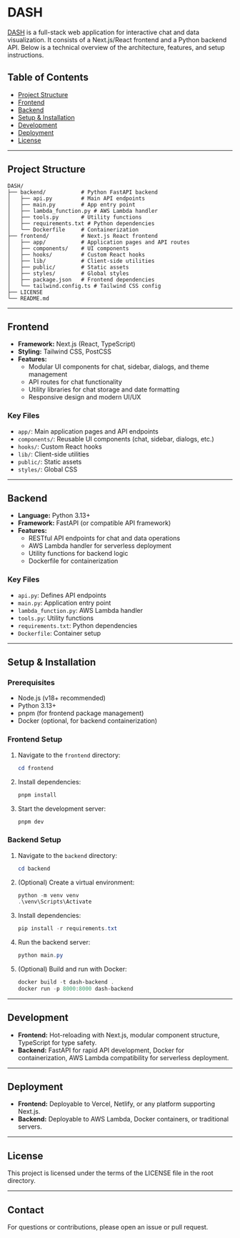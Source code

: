 
# DASH

[DASH](https://dash-ai-williammiras-projects.vercel.app/) is a full-stack web application for interactive chat and data visualization. It consists of a Next.js/React frontend and a Python backend API. Below is a technical overview of the architecture, features, and setup instructions. 

## Table of Contents
- [Project Structure](#project-structure)
- [Frontend](#frontend)
- [Backend](#backend)
- [Setup & Installation](#setup--installation)
- [Development](#development)
- [Deployment](#deployment)
- [License](#license)

---

## Project Structure

```
DASH/
├── backend/           # Python FastAPI backend
│   ├── api.py         # Main API endpoints
│   ├── main.py        # App entry point
│   ├── lambda_function.py # AWS Lambda handler
│   ├── tools.py       # Utility functions
│   ├── requirements.txt # Python dependencies
│   └── Dockerfile     # Containerization
├── frontend/          # Next.js React frontend
│   ├── app/           # Application pages and API routes
│   ├── components/    # UI components
│   ├── hooks/         # Custom React hooks
│   ├── lib/           # Client-side utilities
│   ├── public/        # Static assets
│   ├── styles/        # Global styles
│   ├── package.json   # Frontend dependencies
│   └── tailwind.config.ts # Tailwind CSS config
├── LICENSE
└── README.md
```

---

## Frontend
- **Framework:** Next.js (React, TypeScript)
- **Styling:** Tailwind CSS, PostCSS
- **Features:**
  - Modular UI components for chat, sidebar, dialogs, and theme management
  - API routes for chat functionality
  - Utility libraries for chat storage and date formatting
  - Responsive design and modern UI/UX

### Key Files
- `app/`: Main application pages and API endpoints
- `components/`: Reusable UI components (chat, sidebar, dialogs, etc.)
- `hooks/`: Custom React hooks
- `lib/`: Client-side utilities
- `public/`: Static assets
- `styles/`: Global CSS

---

## Backend
- **Language:** Python 3.13+
- **Framework:** FastAPI (or compatible API framework)
- **Features:**
  - RESTful API endpoints for chat and data operations
  - AWS Lambda handler for serverless deployment
  - Utility functions for backend logic
  - Dockerfile for containerization

### Key Files
- `api.py`: Defines API endpoints
- `main.py`: Application entry point
- `lambda_function.py`: AWS Lambda handler
- `tools.py`: Utility functions
- `requirements.txt`: Python dependencies
- `Dockerfile`: Container setup

---

## Setup & Installation

### Prerequisites
- Node.js (v18+ recommended)
- Python 3.13+
- pnpm (for frontend package management)
- Docker (optional, for backend containerization)

### Frontend Setup
1. Navigate to the `frontend` directory:
   ```powershell
   cd frontend
   ```
2. Install dependencies:
   ```powershell
   pnpm install
   ```
3. Start the development server:
   ```powershell
   pnpm dev
   ```

### Backend Setup
1. Navigate to the `backend` directory:
   ```powershell
   cd backend
   ```
2. (Optional) Create a virtual environment:
   ```powershell
   python -m venv venv
   .\venv\Scripts\Activate
   ```
3. Install dependencies:
   ```powershell
   pip install -r requirements.txt
   ```
4. Run the backend server:
   ```powershell
   python main.py
   ```
5. (Optional) Build and run with Docker:
   ```powershell
   docker build -t dash-backend .
   docker run -p 8000:8000 dash-backend
   ```

---

## Development
- **Frontend:** Hot-reloading with Next.js, modular component structure, TypeScript for type safety.
- **Backend:** FastAPI for rapid API development, Docker for containerization, AWS Lambda compatibility for serverless deployment.

---

## Deployment
- **Frontend:** Deployable to Vercel, Netlify, or any platform supporting Next.js.
- **Backend:** Deployable to AWS Lambda, Docker containers, or traditional servers.

---

## License
This project is licensed under the terms of the LICENSE file in the root directory.

---

## Contact
For questions or contributions, please open an issue or pull request.
